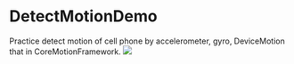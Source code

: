 DetectMotionDemo
================
Practice detect motion of cell phone by accelerometer, gyro, DeviceMotion that in CoreMotionFramework.
![](https://docs.google.com/uc?authuser=0&id=0B-krfmFjYr8KdEprajR4SUZpM00&export=download)

